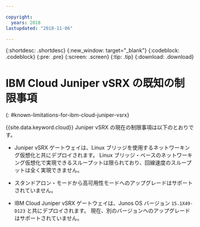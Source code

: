 ```yaml
---

copyright:
  years: 2018
lastupdated: "2018-11-06"

---
```


{:shortdesc: .shortdesc}
{:new_window: target="_blank"}
{:codeblock: .codeblock}
{:pre: .pre}
{:screen: .screen}
{:tip: .tip}
{:download: .download}

# IBM Cloud Juniper vSRX の既知の制限事項
{: #known-limitations-for-ibm-cloud-juniper-vsrx}

{{site.data.keyword.cloud}} Juniper vSRX の現在の制限事項は以下のとおりです。

* Juniper vSRX ゲートウェイは、Linux ブリッジを使用するネットワーキング仮想化と共にデプロイされます。 Linux ブリッジ・ベースのネットワーキング仮想化で実現できるスループットは限られており、回線速度のスループットは全く実現できません。

* スタンドアロン・モードから高可用性モードへのアップグレードはサポートされていません。

* IBM Cloud Juniper vSRX ゲートウェイは、Junos OS バージョン `15.1X49-D123` と共にデプロイされます。 現在、別のバージョンへのアップグレードはサポートされていません。
